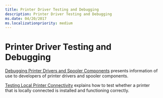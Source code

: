 ```yaml
---
title: Printer Driver Testing and Debugging
description: Printer Driver Testing and Debugging
ms.date: 04/20/2017
ms.localizationpriority: medium
---
```


# Printer Driver Testing and Debugging





[Debugging Printer Drivers and Spooler Components](debugging-printer-drivers-and-spooler-components.md) presents information of use to developers of printer drivers and spooler components.

[Testing Local Printer Connectivity](testing-local-printer-connectivity.md) explains how to test whether a printer that is locally connected is installed and functioning correctly.

 

 




